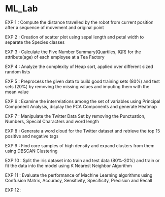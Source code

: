 # ML_Lab

EXP 1 : Compute the distance travelled by the robot from current position after a sequence of movement and original point

EXP 2 : Creation of scatter plot using sepal length and petal width to separate the Species classes

EXP 3 : Calculate the Five Number Summary(Quartiles, IQR) for the attribute(age) of each employee at a Tea Factory

EXP 4 : Analyze the complexity of Heap sort, applied over different sized random lists

EXP 5 : Preprocess the given data to build good training sets (80%) and test sets (20%) by removing the missing values and imputing them with the mean value

EXP 6 : Examine the interrelations among the set of variables using Principal Component Analysis, display the PCA Components and generate Heatmap

EXP 7 : Manipulate the Twitter Data Set by removing the Punctuation, Numbers, Special Characters and word length

EXP 8 : Generate a word cloud for the Twitter dataset and retrieve the top 15 positive and negative tags

EXP 9 : Find core samples of high density and expand clusters from them using DBSCAN Clustering

EXP 10 : Split the iris dataset into train and test data (80%-20%) and train or fit the data into the model using K Nearest Neighbor Algorithm

EXP 11 : Evaluate the performance of Machine Learning algorithms using Confusion Matrix, Accuracy, Sensitivity, Specificity, Precision and Recall

EXP 12 :
